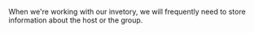 When we're working with our invetory, we will frequently need to store
information about the host or the group.  